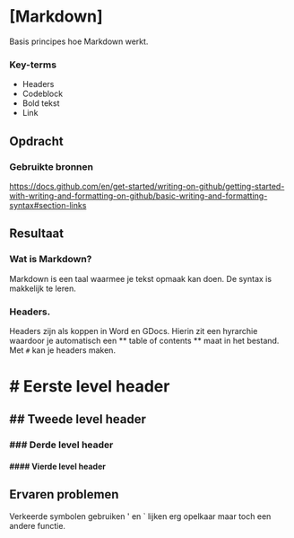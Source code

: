 # [Markdown]
Basis principes hoe Markdown werkt.


### Key-terms
- Headers
- Codeblock
- Bold tekst
- Link 

## Opdracht
### Gebruikte bronnen
https://docs.github.com/en/get-started/writing-on-github/getting-started-with-writing-and-formatting-on-github/basic-writing-and-formatting-syntax#section-links  


## Resultaat
### Wat is Markdown?
Markdown is een taal waarmee je tekst opmaak kan doen. De syntax is makkelijk te leren. 

### Headers.
Headers zijn als koppen in Word en GDocs. Hierin zit een hyrarchie waardoor je automatisch een ** table of contents ** maat in het bestand. Met ```#``` kan je headers maken.

# \# Eerste level header 
## \#\# Tweede level header
### \#\#\# Derde level header
#### \#\#\#\# Vierde level header









## Ervaren problemen
Verkeerde symbolen gebruiken ' en ` lijken erg opelkaar maar toch een andere functie.


